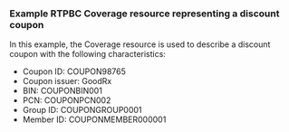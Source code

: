 ### Example RTPBC Coverage resource representing a discount coupon

In this example, the Coverage resource is used to describe a discount coupon with the following characteristics:
* Coupon ID: COUPON98765
* Coupon issuer: GoodRx
* BIN: COUPONBIN001
* PCN: COUPONPCN002
* Group ID: COUPONGROUP0001
* Member ID: COUPONMEMBER000001

<br/>

<!-- <div><img src="https://www.frankmckinney.com/carin-rtpbc/rtpbc-coverage-03.png" alt="coverage"></div> -->

<br/>
